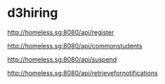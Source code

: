 # d3hiring

http://homeless.sg:8080/api/register

http://homeless.sg:8080/api/commonstudents

http://homeless.sg:8080/api/suspend

http://homeless.sg:8080/api/retrievefornotifications
